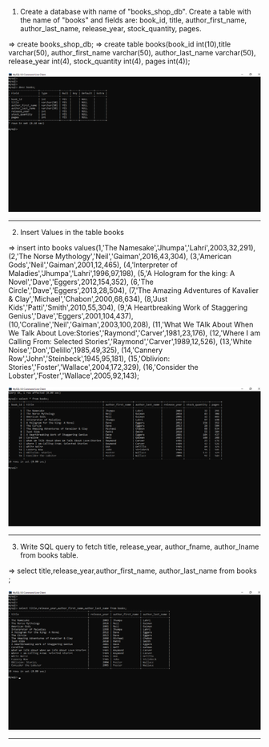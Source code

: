1. Create a database with name of "books_shop_db".
Create a table with the name of "books"  and fields are:
book_id, title, author_first_name, author_last_name, release_year, stock_quantity, pages.


=> create books_shop_db;
=> create table books(book_id int(10),title varchar(50), author_first_name varchar(50), author_last_name varchar(50), release_year int(4), stock_quantity int(4), pages int(4));

![alt text](<MySQL 8.0 Command Line Client 23-09-2024 01_25_35.png>) 

--------------------------------------------------------------------------------------------------------------------------------------

2. Insert Values in the table books

=> insert into books 
values(1,'The Namesake','Jhumpa','Lahri',2003,32,291),
(2,'The Norse Mythology','Neil','Gaiman',2016,43,304),
(3,'American Gods','Neil','Gaiman',2001,12,465),
(4,'Interpreter of Maladies','Jhumpa','Lahri',1996,97,198),
(5,'A Hologram for the king: A Novel','Dave','Eggers',2012,154,352),
(6,'The Circle','Dave','Eggers',2013,28,504),
(7,'The Amazing Adventures of Kavalier & Clay','Michael','Chabon',2000,68,634),
(8,'Just Kids','Patti','Smith',2010,55,304),
(9,'A Heartbreaking Work of Staggering Genius','Dave','Eggers',2001,104,437),
(10,'Coraline','Neil','Gaiman',2003,100,208),
(11,'What We TAlk About When We Talk About Love:Stories','Raymond','Carver',1981,23,176),
(12,'Where I am Calling From: Selected Stories','Raymond','Carver',1989,12,526),
(13,'White Noise','Don','Delillo',1985,49,325),
(14,'Cannery Row','John','Steinbeck',1945,95,181),
(15,'Oblivion: Stories','Foster','Wallace',2004,172,329),
(16,'Consider the Lobster','Foster','Wallace',2005,92,143);

![alt text](<MySQL 8.0 Command Line Client 23-09-2024 01_24_45.png>)

---------------------------------------------------------------------------------------------------------------------------------------

3. Write SQL query to fetch title, release_year, author_fname, author_lname from books table.

=> select title,release_year,author_first_name, author_last_name from books ;

![alt text](<MySQL 8.0 Command Line Client 23-09-2024 19_34_00.png>)

---------------------------------------------------------------------------------------------------------------------------------------